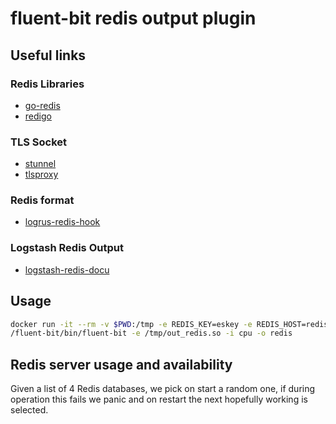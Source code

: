 # fluent-bit redis output plugin


## Useful links

### Redis Libraries

- [go-redis](https://github.com/go-redis/redis)
- [redigo](https://github.com/garyburd/redigo)


### TLS Socket

- [stunnel](https://github.com/liudanking/stunnel)
- [tlsproxy](https://github.com/getlantern/tlsproxy/blob/master/tlsproxy.go)

### Redis format

- [logrus-redis-hook](https://github.com/rogierlommers/logrus-redis-hook/blob/master/logrus_redis.go)

### Logstash Redis Output

- [logstash-redis-docu](https://github.com/logstash-plugins/logstash-output-redis/blob/master/docs/index.asciidoc)

## Usage

```bash
docker run -it --rm -v $PWD:/tmp -e REDIS_KEY=eskey -e REDIS_HOST=redis -e REDIS_PORT=6379 fluent/fluent-bit 
/fluent-bit/bin/fluent-bit -e /tmp/out_redis.so -i cpu -o redis
```

## Redis server usage and availability

Given a list of 4 Redis databases, we pick on start a random one, if during operation this fails we panic and on restart the next hopefully working is selected.
